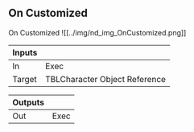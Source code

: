 ## On Customized
On Customized
![[../img/nd_img_OnCustomized.png]]

|Inputs||
|--|--|
| In | Exec |
| Target | TBLCharacter Object Reference |

|Outputs||
|--|--|
| Out | Exec |
